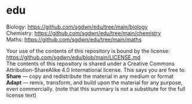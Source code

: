 # edu

Biology: https://github.com/sgdwn/edu/tree/main/biology  
Chemistry: https://github.com/sgdwn/edu/tree/main/chemistry  
Maths: https://github.com/sgdwn/edu/tree/main/maths  



Your use of the contents of this repository is bound by the license: https://github.com/sgdwn/edu/blob/main/LICENSE.md  
The contents of this repository is shared under a Creative Commons Attribution-ShareAlike 4.0 International license. This says you are free to:  
**Share** — copy and redistribute the material in any medium or format  
**Adapt** — remix, transform, and build upon the material for any purpose, even commercially. (note that this summary is not a substitute for the full license text)  
